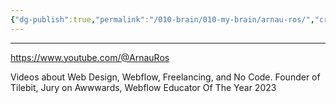 ```yaml
---
{"dg-publish":true,"permalink":"/010-brain/010-my-brain/arnau-ros/","created":"2022-11-28T16:06:43.000-05:00","updated":"2025-03-13T15:19:53.000-04:00"}
---
```


---

https://www.youtube.com/@ArnauRos

Videos about Web Design, Webflow, Freelancing, and No Code. Founder of Tilebit, Jury on Awwwards, Webflow Educator Of The Year 2023
